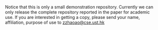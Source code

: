 Notice that this is only a small demonstration repository. Currently we can only release the complete repository reported in the paper for academic use. If you are interested in getting a copy, please send your name, affiliation, purpose of use
to zzhaoao@cse.ust.hk